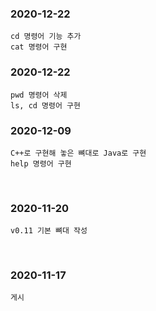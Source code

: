 ### 2020-12-22
```
cd 명령어 기능 추가
cat 명령어 구현
```

### 2020-12-22
```
pwd 명령어 삭제
ls, cd 명령어 구현
```

### 2020-12-09
```
C++로 구현해 놓은 뼈대로 Java로 구현
help 명령어 구현
```

<br>

### 2020-11-20
```
v0.11 기본 뼈대 작성
```

<br>

### 2020-11-17
```
게시
```

<br>
